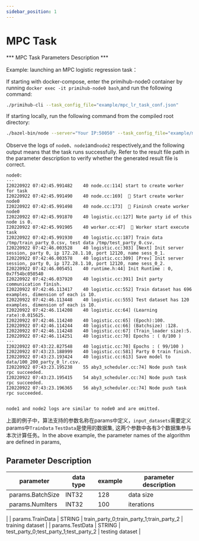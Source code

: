 ```yaml
---
sidebar_position: 1
---
```



# MPC Task

*** MPC Task Parameters Description ***

Example: launching an MPC logistic regression task：

If starting with docker-compose, enter the primihub-node0 container by running `docker exec -it primihub-node0 bash`,and run the following command:

```bash
./primihub-cli --task_config_file="example/mpc_lr_task_conf.json"
```

If starting locally, run the following command from the compiled root directory:

```bash
./bazel-bin/node --server="Your IP:50050" --task_config_file="example/mpc_lr_task_conf.json"
```
Observe the logs of `node0`、`node1`and`node2` respectively,and the following output means that the task runs successfully. Refer to the result file path in the parameter description to verify whether the generated result file is correct.

```
node0:
···
I20220922 07:42:45.991482    40 node.cc:114] start to create worker for task
I20220922 07:42:45.991490    40 node.cc:169]  🤖️ Start create worker node0
I20220922 07:42:45.991498    40 node.cc:173]  🤖️ Fininsh create worker node0
I20220922 07:42:45.991870    40 logistic.cc:127] Note party id of this node is 0.
I20220922 07:42:45.991905    40 worker.cc:47]  🚀 Worker start execute task
I20220922 07:42:45.991930    40 logistic.cc:187] Train data /tmp/train_party_0.csv, test data /tmp/test_party_0.csv.
I20220922 07:42:46.003528    40 logistic.cc:303] [Next] Init server session, party 0, ip 172.28.1.10, port 12120, name sess_0_1.
I20220922 07:42:46.003578    40 logistic.cc:309] [Prev] Init server session, party 0, ip 172.28.1.10, port 12120, name sess_0_2.
I20220922 07:42:46.005451    40 runtime.h:44] Init Runtime : 0, 0x7f54bc050540
I20220922 07:42:46.037920    40 logistic.cc:391] Init party communication finish.
I20220922 07:42:46.113417    40 logistic.cc:552] Train dataset has 696 examples, dimension of each is 10.
I20220922 07:42:46.113448    40 logistic.cc:555] Test dataset has 120 examples, dimension of each is 10.
I20220922 07:42:46.114208    40 logistic.cc:64] (Learning rate):0.015625.
I20220922 07:42:46.114240    40 logistic.cc:65] (Epoch):100.
I20220922 07:42:46.114244    40 logistic.cc:66] (Batchsize) :128.
I20220922 07:42:46.114248    40 logistic.cc:67] (Train_loader size):5.
I20220922 07:42:46.114251    40 logistic.cc:70] Epochs : ( 0/100 )
···
I20220922 07:43:22.827548    40 logistic.cc:70] Epochs : ( 99/100 )
I20220922 07:43:23.188999    40 logistic.cc:581] Party 0 train finish.
I20220922 07:43:23.193424    40 logistic.cc:613] Save model to data/100_200_party_0_lr.csv.
I20220922 07:43:23.195238    55 aby3_scheduler.cc:74] Node push task rpc succeeded.
I20220922 07:43:23.195415    54 aby3_scheduler.cc:74] Node push task rpc succeeded.
I20220922 07:43:23.196365    56 aby3_scheduler.cc:74] Node push task rpc succeeded.


node1 and node2 logs are similar to node0 and are omitted.
```

上面的例子中，算法支持的参数名称在params中定义，`input_datasets`需要定义params中`TrainData` `TestData`是使用的数据集, 这两个参数中各有3个数据集参与本次计算任务。In the above example, the parameter names of the algorithm are defined in params,

## Parameter Description

| parameter| data type | example | parameter description
| ---- | ---- | ---- | ---- |
| params.BatchSize | INT32 | 128 | data size |
| params.NumIters | INT32 | 100 | iterations
 |
| params.TrainData | STRING | train_party_0;train_party_1;train_party_2 | training dataset |
| params.TestData | STRING | test_party_0;test_party_1;test_party_2 | testing dataset |

